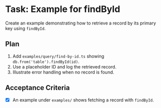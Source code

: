 # Task: Example for findById

Create an example demonstrating how to retrieve a record by its primary key using `findById`.

## Plan
1. Add `examples/query/find-by-id.ts` showing `db.from('table').findById(id)`.
2. Use a placeholder ID and log the retrieved record.
3. Illustrate error handling when no record is found.

## Acceptance Criteria
- [x] An example under `examples/` shows fetching a record with `findById`.
